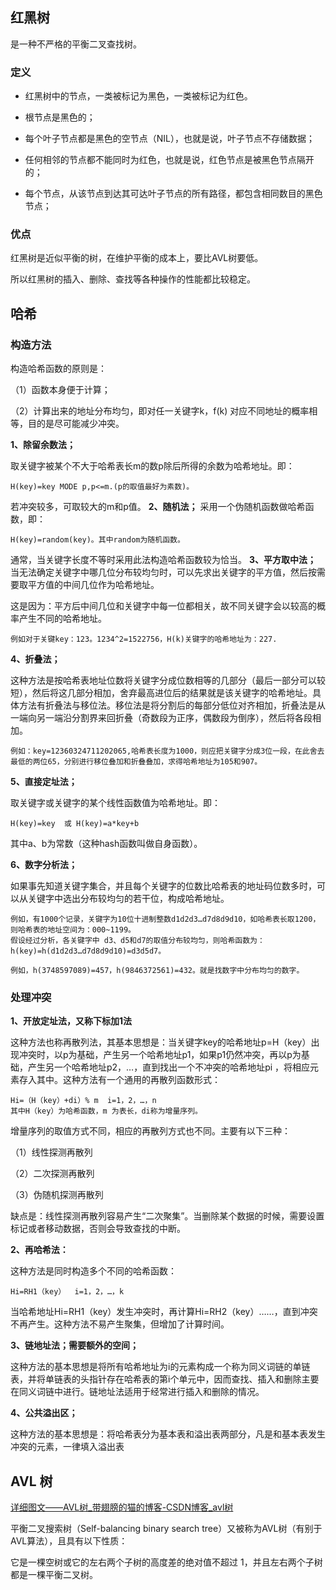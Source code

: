 ## 红黑树

是一种不严格的平衡二叉查找树。

### 定义

- 红黑树中的节点，一类被标记为黑色，一类被标记为红色。

- 根节点是黑色的；
- 每个叶子节点都是黑色的空节点（NIL），也就是说，叶子节点不存储数据；
- 任何相邻的节点都不能同时为红色，也就是说，红色节点是被黑色节点隔开的；
- 每个节点，从该节点到达其可达叶子节点的所有路径，都包含相同数目的黑色节点；



### 优点

红黑树是近似平衡的树，在维护平衡的成本上，要比AVL树要低。

所以红黑树的插入、删除、查找等各种操作的性能都比较稳定。



## 哈希

### 构造方法

构造哈希函数的原则是：

（1）函数本身便于计算；

（2）计算出来的地址分布均匀，即对任一关键字k，f(k) 对应不同地址的概率相等，目的是尽可能减少冲突。

**1、除留余数法；**

取关键字被某个不大于哈希表长m的数p除后所得的余数为哈希地址。即：

```
H(key)=key MODE p,p<=m.(p的取值最好为素数)。
```

若冲突较多，可取较大的m和p值。
**2、随机法；**
采用一个伪随机函数做哈希函数，即：

```
H(key)=random(key)。其中random为随机函数。
```

通常，当关键字长度不等时采用此法构造哈希函数较为恰当。
**3、平方取中法；**
当无法确定关键字中哪几位分布较均匀时，可以先求出关键字的平方值，然后按需要取平方值的中间几位作为哈希地址。

这是因为：平方后中间几位和关键字中每一位都相关，故不同关键字会以较高的概率产生不同的哈希地址。

```
例如对于关键key：123。1234^2=1522756，H(k)关键字的哈希地址为：227.
```

**4、折叠法；**

这种方法是按哈希表地址位数将关键字分成位数相等的几部分（最后一部分可以较短），然后将这几部分相加，舍弃最高进位后的结果就是该关键字的哈希地址。具体方法有折叠法与移位法。移位法是将分割后的每部分低位对齐相加，折叠法是从一端向另一端沿分割界来回折叠（奇数段为正序，偶数段为倒序），然后将各段相加。

```
例如：key=12360324711202065,哈希表长度为1000，则应把关键字分成3位一段，在此舍去最低的两位65，分别进行移位叠加和折叠叠加，求得哈希地址为105和907。
```

**5、直接定址法；**

取关键字或关键字的某个线性函数值为哈希地址。即：

```
H(key)=key  或 H(key)=a*key+b
```

其中a、b为常数（这种hash函数叫做自身函数）。

**6、数字分析法；**

如果事先知道关键字集合，并且每个关键字的位数比哈希表的地址码位数多时，可以从关键字中选出分布较均匀的若干位，构成哈希地址。

```
例如，有1000个记录，关键字为10位十进制整数d1d2d3…d7d8d9d10，如哈希表长取1200，则哈希表的地址空间为：000~1199。
假设经过分析，各关键字中 d3、d5和d7的取值分布较均匀，则哈希函数为：h(key)=h(d1d2d3…d7d8d9d10)=d3d5d7。

例如，h(3748597089)=457，h(9846372561)=432。就是找数字中分布均匀的数字。
```

### 处理冲突

**1、开放定址法，又称下标加1法**

这种方法也称再散列法，其基本思想是：当关键字key的哈希地址p=H（key）出现冲突时，以p为基础，产生另一个哈希地址p1，如果p1仍然冲突，再以p为基础，产生另一个哈希地址p2，…，直到找出一个不冲突的哈希地址pi ，将相应元素存入其中。这种方法有一个通用的再散列函数形式：

```
Hi=（H（key）+di）% m  i=1，2，…，n
其中H（key）为哈希函数，m 为表长，di称为增量序列。
```

增量序列的取值方式不同，相应的再散列方式也不同。主要有以下三种：

（1）线性探测再散列

（2）二次探测再散列

（3）伪随机探测再散列

缺点是：线性探测再散列容易产生“二次聚集”。当删除某个数据的时候，需要设置标记或者移动数据，否则会导致查找的中断。

**2、再哈希法：**

这种方法是同时构造多个不同的哈希函数：

```
Hi=RH1（key）  i=1，2，…，k
```

当哈希地址Hi=RH1（key）发生冲突时，再计算Hi=RH2（key）……，直到冲突不再产生。这种方法不易产生聚集，但增加了计算时间。

**3、链地址法；需要额外的空间；**

这种方法的基本思想是将所有哈希地址为i的元素构成一个称为同义词链的单链表，并将单链表的头指针存在哈希表的第i个单元中，因而查找、插入和删除主要在同义词链中进行。链地址法适用于经常进行插入和删除的情况。

**4、公共溢出区；**

这种方法的基本思想是：将哈希表分为基本表和溢出表两部分，凡是和基本表发生冲突的元素，一律填入溢出表



## AVL 树

[详细图文——AVL树_带翅膀的猫的博客-CSDN博客_avl树](https://blog.csdn.net/qq_25343557/article/details/89110319)

平衡二叉搜索树（Self-balancing binary search tree）又被称为AVL树（有别于AVL算法），且具有以下性质：

它是一棵空树或它的左右两个子树的高度差的绝对值不超过 1，并且左右两个子树都是一棵平衡二叉树。
